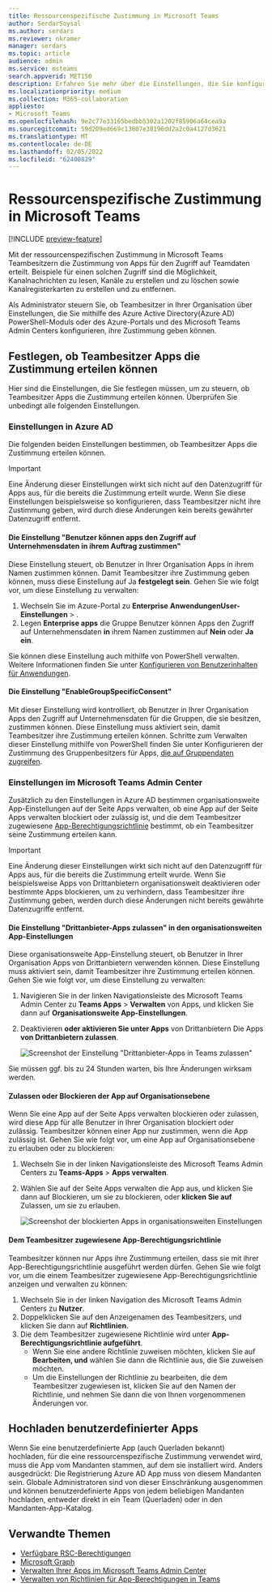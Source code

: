 ```yaml
---
title: Ressourcenspezifische Zustimmung in Microsoft Teams
author: SerdarSoysal
ms.author: serdars
ms.reviewer: nkramer
manager: serdars
ms.topic: article
audience: admin
ms.service: msteams
search.appverid: MET150
description: Erfahren Sie mehr über die Einstellungen, die Sie konfigurieren müssen, um zu steuern, ob Teambesitzer in Ihrer Organisation Apps zustimmen können.
ms.localizationpriority: medium
ms.collection: M365-collaboration
appliesto:
- Microsoft Teams
ms.openlocfilehash: 9e2c77e33165bedbb5302a1202f85906a64cea9a
ms.sourcegitcommit: 59d209ed669c13807e38196dd2a2c0a4127d3621
ms.translationtype: MT
ms.contentlocale: de-DE
ms.lasthandoff: 02/05/2022
ms.locfileid: "62400829"
---
```

# <a name="resource-specific-consent-in-microsoft-teams"></a>Ressourcenspezifische Zustimmung in Microsoft Teams

[!INCLUDE [preview-feature](includes/preview-feature.md)]

Mit der ressourcenspezifischen Zustimmung in Microsoft Teams Teambesitzern die Zustimmung von Apps für den Zugriff auf Teamdaten erteilt. Beispiele für einen solchen Zugriff sind die Möglichkeit, Kanalnachrichten zu lesen, Kanäle zu erstellen und zu löschen sowie Kanalregisterkarten zu erstellen und zu entfernen.

Als Administrator steuern Sie, ob Teambesitzer in Ihrer Organisation über Einstellungen, die Sie mithilfe des Azure Active Directory(Azure AD) PowerShell-Moduls oder des Azure-Portals und des Microsoft Teams Admin Centers konfigurieren, ihre Zustimmung geben können.  

## <a name="set-whether-team-owners-can-give-consent-to-apps"></a>Festlegen, ob Teambesitzer Apps die Zustimmung erteilen können

Hier sind die Einstellungen, die Sie festlegen müssen, um zu steuern, ob Teambesitzer Apps die Zustimmung erteilen können. Überprüfen Sie unbedingt alle folgenden Einstellungen.

### <a name="settings-in-azure-ad"></a>Einstellungen in Azure AD

Die folgenden beiden Einstellungen bestimmen, ob Teambesitzer Apps die Zustimmung erteilen können.

> [!IMPORTANT]
> Eine Änderung dieser Einstellungen wirkt sich nicht auf den Datenzugriff für Apps aus, für die bereits die Zustimmung erteilt wurde. Wenn Sie diese Einstellungen beispielsweise so konfigurieren, dass Teambesitzer nicht ihre Zustimmung geben, wird durch diese Änderungen kein bereits gewährter Datenzugriff entfernt.

#### <a name="the-users-can-consent-to-apps-accessing-company-data-on-their-behalf-setting"></a>Die Einstellung "Benutzer können apps den Zugriff auf Unternehmensdaten in ihrem Auftrag zustimmen"

Diese Einstellung steuert, ob Benutzer in Ihrer Organisation Apps in ihrem Namen zustimmen können. Damit Teambesitzer ihre Zustimmung geben können, muss diese Einstellung auf Ja **festgelegt sein**. Gehen Sie wie folgt vor, um diese Einstellung zu verwalten:

1. Wechseln Sie im Azure-Portal zu **Enterprise** **AnwendungenUser-Einstellungen** > .
2. Legen **Enterprise apps** die Gruppe Benutzer können Apps den Zugriff auf Unternehmensdaten **in** ihrem Namen zustimmen auf **Nein** oder **Ja ein**.

Sie können diese Einstellung auch mithilfe von PowerShell verwalten. Weitere Informationen finden Sie unter [Konfigurieren von Benutzerinhalten für Anwendungen](/azure/active-directory/manage-apps/configure-user-consent#configure-user-consent-to-applications).

#### <a name="the-enablegroupspecificconsent-setting"></a>Die Einstellung "EnableGroupSpecificConsent"

Mit dieser Einstellung wird kontrolliert, ob Benutzer in Ihrer Organisation Apps den Zugriff auf Unternehmensdaten für die Gruppen, die sie besitzen, zustimmen können. Diese Einstellung muss aktiviert sein, damit Teambesitzer ihre Zustimmung erteilen können. Schritte zum Verwalten dieser Einstellung mithilfe von PowerShell finden Sie unter Konfigurieren der Zustimmung des Gruppenbesitzers für Apps, [die auf Gruppendaten zugreifen](/azure/active-directory/manage-apps/configure-user-consent#configure-group-owner-consent-to-apps-accessing-group-data).

### <a name="settings-in-the-microsoft-teams-admin-center"></a>Einstellungen im Microsoft Teams Admin Center

Zusätzlich zu den Einstellungen in Azure AD bestimmen organisationsweite App-Einstellungen auf der Seite Apps verwalten[](manage-apps.md), ob eine App auf der Seite Apps verwalten blockiert oder zulässig ist[](manage-apps.md#allow-and-block-apps), und die dem Teambesitzer [](teams-app-permission-policies.md) zugewiesene [App-Berechtigungsrichtlinie](manage-apps.md#manage-org-wide-app-settings) bestimmt, ob ein Teambesitzer seine Zustimmung erteilen kann.

> [!IMPORTANT]
> Eine Änderung dieser Einstellungen wirkt sich nicht auf den Datenzugriff für Apps aus, für die bereits die Zustimmung erteilt wurde. Wenn Sie beispielsweise Apps von Drittanbietern organisationsweit deaktivieren oder bestimmte Apps blockieren, um zu verhindern, dass Teambesitzer ihre Zustimmung geben, werden durch diese Änderungen nicht bereits gewährte Datenzugriffe entfernt.  

#### <a name="the-allow-third-party-apps-setting-in-org-wide-app-settings"></a>Die Einstellung "Drittanbieter-Apps zulassen" in den organisationsweiten App-Einstellungen

Diese organisationsweite App-Einstellung steuert, ob Benutzer in Ihrer Organisation Apps von Drittanbietern verwenden können. Diese Einstellung muss aktiviert sein, damit Teambesitzer ihre Zustimmung erteilen können. Gehen Sie wie folgt vor, um diese Einstellung zu verwalten:

1. Navigieren Sie in der linken Navigationsleiste des Microsoft Teams Admin Center zu **Teams Apps** >  **Verwalten** von Apps, und klicken Sie dann auf **Organisationsweite App-Einstellungen**.
2. Deaktivieren **oder aktivieren Sie unter Apps** von Drittanbietern Die Apps **von Drittanbietern zulassen**.

    ![Screenshot der Einstellung "Drittanbieter-Apps in Teams zulassen"](media/resource-specific-consent-org-wide-setting.png)

Sie müssen ggf. bis zu 24 Stunden warten, bis Ihre Änderungen wirksam werden.

#### <a name="allow-or-block-the-app-at-the-org-level"></a>Zulassen oder Blockieren der App auf Organisationsebene

Wenn Sie eine App auf der Seite Apps verwalten [](manage-apps.md#allow-and-block-apps) blockieren oder zulassen, wird diese App für alle Benutzer in Ihrer Organisation blockiert oder zulässig. Teambesitzer können einer App nur zustimmen, wenn die App zulässig ist. Gehen Sie wie folgt vor, um eine App auf Organisationsebene zu erlauben oder zu blockieren:

1. Wechseln Sie in der linken Navigationsleiste des Microsoft Teams Admin Centers zu **Teams-Apps** > **Apps verwalten**.
2. Wählen Sie auf der Seite Apps verwalten die App aus, und klicken Sie  dann auf Blockieren, um sie zu blockieren, oder **klicken Sie auf** Zulassen, um sie zu erlauben.

    ![Screenshot der blockierten Apps in organisationsweiten Einstellungen](media/resource-specific-consent-allow-block-apps.png)

#### <a name="app-permission-policy-assigned-to-the-team-owner"></a>Dem Teambesitzer zugewiesene App-Berechtigungsrichtlinie

Teambesitzer können nur Apps ihre Zustimmung erteilen, dass sie mit ihrer App-Berechtigungsrichtlinie ausgeführt werden dürfen. Gehen Sie wie folgt vor, um die einem Teambesitzer zugewiesene App-Berechtigungsrichtlinie anzeigen und verwalten zu können:

1. Wechseln Sie in der linken Navigation des Microsoft Teams Admin Centers zu **Nutzer**.
2. Doppelklicken Sie auf den Anzeigenamen des Teambesitzers, und klicken Sie dann auf **Richtlinien**.
3. Die dem Teambesitzer zugewiesene Richtlinie wird unter **App-Berechtigungsrichtlinie aufgeführt**.
    - Wenn Sie eine andere Richtlinie zuweisen möchten, klicken Sie auf **Bearbeiten, und** wählen Sie dann die Richtlinie aus, die Sie zuweisen möchten.
    - Um die Einstellungen der Richtlinie zu bearbeiten, die dem Teambesitzer zugewiesen ist, klicken Sie auf den Namen der Richtlinie, und nehmen Sie dann die von Ihnen vorgenommenen Änderungen vor.  

## <a name="uploading-custom-apps"></a>Hochladen benutzerdefinierter Apps

Wenn Sie eine benutzerdefinierte App (auch Querladen bekannt) hochladen, für die eine ressourcenspezifische Zustimmung verwendet wird, muss die App vom Mandanten stammen, auf dem sie installiert wird. Anders ausgedrückt: Die Registrierung Azure AD App muss von diesem Mandanten sein. Globale Administratoren sind von dieser Einschränkung ausgenommen und können benutzerdefinierte Apps von jedem beliebigen Mandanten hochladen, entweder direkt in ein Team (Querladen) oder in den Mandanten-App-Katalog.

## <a name="related-topics"></a>Verwandte Themen

- [Verfügbare RSC-Berechtigungen](/microsoftteams/platform/graph-api/rsc/resource-specific-consent)
- [Microsoft Graph](https://developer.microsoft.com/graph)
- [Verwalten Ihrer Apps im Microsoft Teams Admin Center](manage-apps.md)
- [Verwalten von Richtlinien für App-Berechtigungen in Teams](teams-app-permission-policies.md)